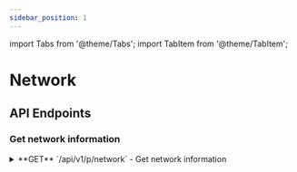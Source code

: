 ```yaml
---
sidebar_position: 1
---
```


import Tabs from '@theme/Tabs';
import TabItem from '@theme/TabItem';

# Network

## API Endpoints

### Get network information

<div className="api-endpoints-grid">

<details className="api-endpoint">
<summary className="api-endpoint-header">
  <span className="api-method-get">**GET**</span> `/api/v1/p/network` - Get network information
</summary>

**Code Example:**
<Tabs>
<TabItem value="http" label="HTTP" default>

```bash
curl -X GET /api/v1/p/network?chainId=1
```

</TabItem>
<TabItem value="python" label="Python">

```python
import requests

url = "https://mainnet.app.ethgas.com/api/v1/p/network"

params = {
    'chainId': 1
}

headers = {}

response = requests.get(url, headers=headers, params=params)

print(response.text)
```

</TabItem>
</Tabs>

**Request Parameters:**

| Parameter | Required | Type | Description |
| --- | --- | --- | --- |
| chainId | YES | integer | Chain ID |

**Response Body:**

| Name | Type | Description |
| --- | --- | --- |
| network | object | Block chain details |
| └ networkId | integer | Unique ID for the blockchain network assigned by ETHGas, assigned by ETHGas:Currently only Ethereum (Chain ID 1) is supported. |
| └ chainId | integer | Unique ID for the chain:Currently only Ethereum (Chain ID 1) is supported. |
| └ name | string | Name of the blockchain network (e.g. Ethereum) |
| └ enable | boolean | Whether this chain is enabled within ETHGas:This should always return true. |
| └ visible | boolean | Whether this chain is visible on ETHGas:This should always return true. |

</details>

</div>
